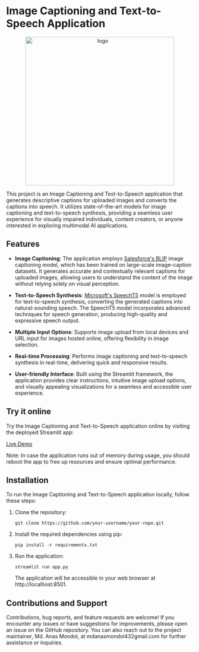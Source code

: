 # Image Captioning and Text-to-Speech Application
<p align="center">
   <img src="images/logo.png" alt="logo" width="400" height="400">
</p>
This project is an Image Captioning and Text-to-Speech application that generates descriptive captions for uploaded images and converts the captions into speech. It utilizes state-of-the-art models for image captioning and text-to-speech synthesis, providing a seamless user experience for visually impaired individuals, content creators, or anyone interested in exploring multimodal AI applications.

## Features

- **Image Captioning**: The application employs [Salesforce's BLIP](https://huggingface.co/Salesforce/blip-image-captioning-base) image captioning model, which has been trained on large-scale image-caption datasets. It generates accurate and contextually relevant captions for uploaded images, allowing users to understand the content of the image without relying solely on visual perception.

- **Text-to-Speech Synthesis**: [Microsoft's SpeechT5](https://huggingface.co/microsoft/speecht5_tts) model is employed for text-to-speech synthesis, converting the generated captions into natural-sounding speech. The SpeechT5 model incorporates advanced techniques for speech generation, producing high-quality and expressive speech output.

- **Multiple Input Options**:  Supports image upload from local devices and URL input for images hosted online, offering flexibility in image selection.

- **Real-time Processing**: Performs image captioning and text-to-speech synthesis in real-time, delivering quick and responsive results.

- **User-friendly Interface**: Built using the Streamlit framework, the application provides clear instructions, intuitive image upload options, and visually appealing visualizations for a seamless and accessible user experience.

## Try it online
Try the Image Captioning and Text-to-Speech application online by visiting the deployed Streamlit app:

[Live Demo](https://image-to-audio.streamlit.app)

Note: In case the application runs out of memory during usage, you should reboot the app to free up resources and ensure optimal performance.

## Installation

To run the Image Captioning and Text-to-Speech application locally, follow these steps:

1. Clone the repository:

   ```shell
   git clone https://github.com/your-username/your-repo.git
   ```
2. Install the required dependencies using pip:
   ```shell
   pip install -r requirements.txt
   ```
3. Run the application:
   ```shell
   streamlit run app.py
   ```
   The application will be accessible in your web browser at http://localhost:8501.

## Contributions and Support

Contributions, bug reports, and feature requests are welcome! If you encounter any issues or have suggestions for improvements, please open an issue on the GitHub repository. You can also reach out to the project maintainer, Md. Anas Mondol, at mdanasmondol432gmail.com for further assistance or inquiries.
   
